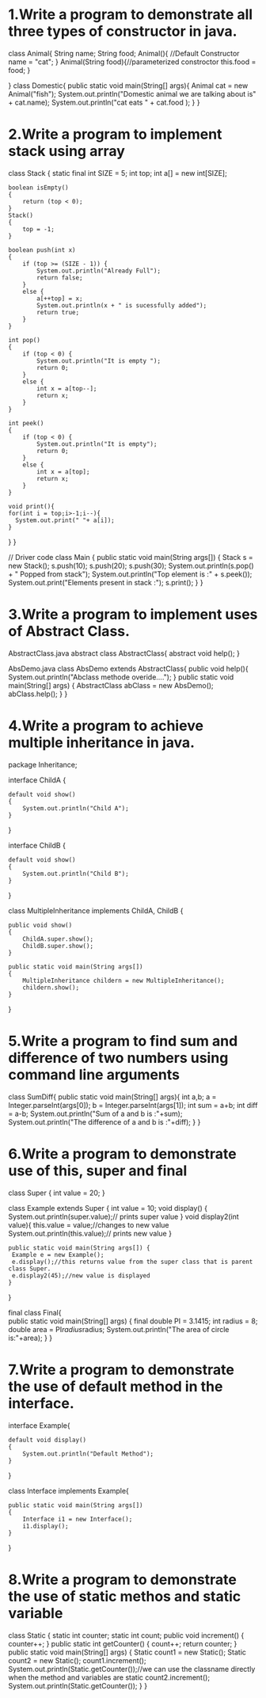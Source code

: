 # 1.Write a program to demonstrate all three types of constructor in java.
class Animal{
    String name;
    String food;
    Animal(){ //Default Constructor
    name = "cat"; 
}
    Animal(String food){//parameterized constroctor
        this.food = food;
    }
    
}
class Domestic{
    public static void main(String[] args){
        Animal cat = new Animal("fish");
        System.out.println("Domestic animal we are talking about is" + cat.name);
        System.out.println("cat eats " + cat.food );
    }
}
# 2.Write a program to implement stack using array
class Stack {
    static final int SIZE = 5;
    int top;
    int a[] = new int[SIZE]; 
 
    boolean isEmpty()
    {
        return (top < 0);
    }
    Stack()
    {
        top = -1;
    }
 
    boolean push(int x)
    {
        if (top >= (SIZE - 1)) {
            System.out.println("Already Full");
            return false;
        }
        else {
            a[++top] = x;
            System.out.println(x + " is sucessfully added");
            return true;
        }
    }
 
    int pop()
    {
        if (top < 0) {
            System.out.println("It is empty ");
            return 0;
        }
        else {
            int x = a[top--];
            return x;
        }
    }
 
    int peek()
    {
        if (top < 0) {
            System.out.println("It is empty");
            return 0;
        }
        else {
            int x = a[top];
            return x;
        }
    }
    
    void print(){
    for(int i = top;i>-1;i--){
      System.out.print(" "+ a[i]);
    }
  }
}
 
// Driver code
class Main {
    public static void main(String args[])
    {
        Stack s = new Stack();
        s.push(10);
        s.push(20);
        s.push(30);
        System.out.println(s.pop() + " Popped from stack");
        System.out.println("Top element is :" + s.peek());
        System.out.print("Elements present in stack :");
        s.print();
    }
}
# 3.Write a program to implement uses of Abstract Class.
AbstractClass.java
abstract class AbstractClass{
	abstract void help();
}

AbsDemo.java
class AbsDemo extends AbstractClass{
	public void help(){
	System.out.println("Abclass methode overide....");
	}
	public static void main(String[] args) {
		AbstractClass abClass = new AbsDemo();
		abClass.help();
	}
}
# 4.Write a program to achieve multiple inheritance in java.

package Inheritance;

interface ChildA {

    default void show()
    {
        System.out.println("Child A");
    }
}
 
interface ChildB {

    default void show()
    {
        System.out.println("Child B");
    }
}
 
class MultipleInheritance implements ChildA, ChildB {
 
    public void show()
    {
        ChildA.super.show();
        ChildB.super.show();
    }
 
    public static void main(String args[])
    {
        MultipleInheritance childern = new MultipleInheritance();
        childern.show();
    }
}
# 5.Write a program to find sum and difference of two numbers using command line arguments

class SumDiff{
	public static void main(String[] args){
	int a,b;
	a = Integer.parseInt(args[0]);
	b = Integer.parseInt(args[1]);
	int sum = a+b;
	int diff = a-b;
	System.out.println("Sum of a and b is :"+sum);
	System.out.println("The difference of a and b is :"+diff);
	}
}
# 6.Write a program to demonstrate use of this, super and final

class Super {
    int value = 20;
   }
   
   class Example extends Super {
    int value = 10;
    void display() {
     System.out.println(super.value);// prints super value 
    }
    void display2(int value){
     this.value = value;//changes to new value 
     System.out.println(this.value);// prints new value
    }
   
    public static void main(String args[]) {
     Example e = new Example();
     e.display();//this returns value from the super class that is parent class Super.
     e.display2(45);//new value is displayed
    }
   }

final class Final{  
 public static void main(String[] args) {
     final double PI = 3.1415;
     int radius = 8;
     double area = PI*radius*radius;
     System.out.println("The area of circle is:"+area);
 }
}
# 7.Write a program to demonstrate the use of default method in the interface.


interface Example{

    default void display()
    {
        System.out.println("Default Method");
    }
}

 
class Interface implements Example{
 
    public static void main(String args[])
    {
        Interface i1 = new Interface();
        i1.display();
    }
}
# 8.Write a program to demonstrate the use of static methos and static variable

class Static
{
	static int counter;
	static int count;
	public void increment()
	{
		counter++;
	}
	public static int getCounter()
	{
		count++;
		return counter;
	}
    public static void main(String[] args)
	{
		Static count1 = new Static();
		Static count2 = new Static();
		count1.increment();
		System.out.println(Static.getCounter());//we can use the classname directly when the method and variables are static
		count2.increment();
		System.out.println(Static.getCounter());
	}
}